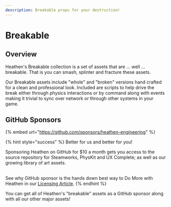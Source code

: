 ```yaml
---
description: Breakable props for your destruction!
---
```


# Breakable

## Overview

Heathen's Breakable collection is a set of assets that are … well … breakable. That is you can smash, splinter and fracture these assets.

Our Breakable assets include "whole" and "broken" versions hand crafted for a clean and professional look. Included are scripts to help drive the break either through physics interactions or by command along with events making it trivial to sync over network or through other systems in your game.



## GitHub Sponsors

{% embed url="https://github.com/sponsors/heathen-engineering" %}

{% hint style="success" %}
Better for us and better for you!

Sponsoring Heathen on GitHub for $10 a month gets you access to the source repository for Steamworks, PhysKit and UX Complete; as well as our growing library of art assets.

\
See why GitHub sponsor is the hands down best way to Do More with Heathen in our [Licensing Article](../../licensing/).
{% endhint %}

You can get all of Heathen's "breakable" assets as a GitHub sponsor along with all our other major assets!

